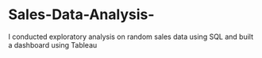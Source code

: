 # Sales-Data-Analysis-
I conducted exploratory analysis on random sales data using SQL and built a dashboard using Tableau 
